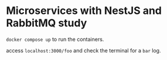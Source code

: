 # Microservices with NestJS and RabbitMQ study

`docker compose up` to run the containers.

access `localhost:3000/foo` and check the terminal for a `bar` log.
